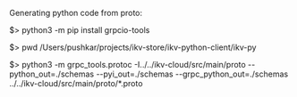 Generating python code from proto:

$> python3 -m pip install grpcio-tools

$> pwd
/Users/pushkar/projects/ikv-store/ikv-python-client/ikv-py

$> python3 -m grpc_tools.protoc -I../../ikv-cloud/src/main/proto --python_out=./schemas --pyi_out=./schemas --grpc_python_out=./schemas ../../ikv-cloud/src/main/proto/*.proto

